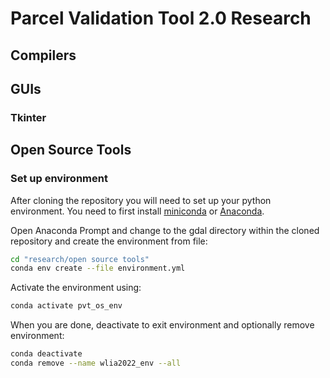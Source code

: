 # Parcel Validation Tool 2.0 Research

## Compilers

## GUIs

### Tkinter

## Open Source Tools

### Set up environment

After cloning the repository you will need to set up your python environment. You need to first install [miniconda](https://docs.conda.io/en/latest/miniconda.html) or [Anaconda](https://www.anaconda.com/products/individual).

Open Anaconda Prompt and change to the gdal directory within the cloned repository and create the environment from file:
```bash
cd "research/open source tools"
conda env create --file environment.yml
```

Activate the environment using:
```bash
conda activate pvt_os_env
```

When you are done, deactivate to exit environment and optionally remove environment:
```bash
conda deactivate
conda remove --name wlia2022_env --all
```